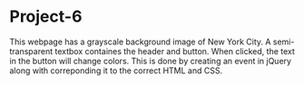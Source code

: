 # Project-6
This webpage has a grayscale background image of New York City.
A semi-transparent textbox containes the header and button. 
When clicked, the text in the button will change colors. 
This is done by creating an event in jQuery along with correponding it to the correct HTML and CSS.
